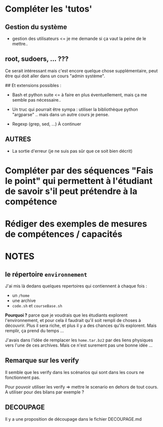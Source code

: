 
# Compléter les 'tutos'

## Gestion du système
- gestion des utilisateurs <= je me demande si ça vaut la peine de le mettre..

## root, sudoers, ... ???
Ce serait intéressant mais c'est encore quelque chose supplémentaire, peut être qui doit aller dans un cours "admin système".

## Et extensions possibles :

- Bash et python suite <= à faire en plus éventuellement, mais ça me semble pas nécessaire..
- Un truc qui pourrait être sympa : utiliser la bibliothèque python "argparse" .. mais dans un autre cours je pense.


- Regexp (grep, sed, ...)
À continuer

## AUTRES

* La sortie d'erreur (je ne suis pas sûr que ce soit bien décrit)


# Compléter par des séquences "Fais le point" qui permettent à l'étudiant de savoir s'il peut prétendre à la compétence


# Rédiger des exemples de mesures de compétences / capacités


# NOTES

## le répertoire `environnement`

J'ai mis là dedans quelques repertoires qui contiennent à chaque fois :
* un `/home`
* une archive
* `code.sh` et `courseBase.sh`

**Pourquoi ?** parce que je voudrais que les étudiants explorent l'environnement, et pour cela il faudrait qu'il soit rempli de choses à découvrir.
Plus il sera riche, et plus il y a des chances qu'ils explorent. Mais remplir, ça prend du temps ...


J'avais dans l'idée de remplacer les `home.tar.bz2` par des liens physiques vers l'une de ces archives.
Mais ce n'est surement pas une bonne idée ...


## Remarque sur les verify
Il semble que les verify dans les scénarios qui sont dans les cours ne fonctionnent pas.

Pour pouvoir utiliser les verify => mettre le scenario en dehors de tout cours.
A utiliser pour des bilans par exemple ?

## DECOUPAGE

Il y a une proposition de découpage dans le fichier DECOUPAGE.md
